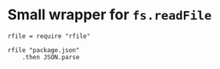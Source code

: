Small wrapper for `fs.readFile`
===============================

	rfile = require "rfile"

	rfile "package.json"
		.then JSON.parse


